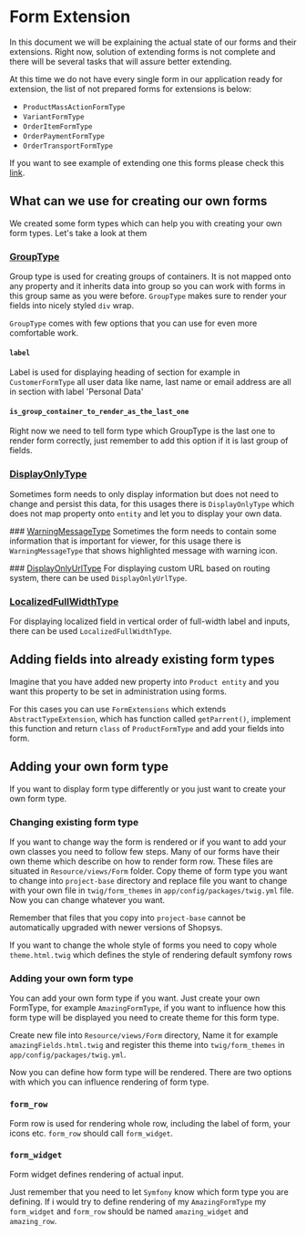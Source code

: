 # Form Extension
In this document we will be explaining the actual state of our forms and their extensions. Right now, 
solution of extending forms is not complete and there will be several tasks that will assure better extending.

At this time we do not have every single form in our application ready for extension, the list of not prepared
forms for extensions is below:

* `ProductMassActionFormType`
* `VariantFormType`
* `OrderItemFormType`
* `OrderPaymentFormType`
* `OrderTransportFormType`

If you want to see example of extending one this forms please check this [link](https://github.com/shopsys/shopsys/commit/d6b84bf54c0b47c72eacc82d540987dd8078fa13).

## What can we use for creating our own forms
We created some form types which can help you with creating your own form types. Let's take a look at them

### [GroupType](../../packages/framework/src/Form/GroupType.php)
Group type is used for creating groups of containers. It is not mapped onto any property and it inherits data into group
so you can work with forms in this group same as you were before. `GroupType` makes sure to render your fields into nicely
styled `div` wrap.

`GroupType` comes with few options that you can use for even more comfortable work. 

#### `label`
Label is used for displaying heading of section for example in `CustomerFormType` all user data like name, last name or
email address are all in section with label 'Personal Data'

#### `is_group_container_to_render_as_the_last_one`
Right now we need to tell form type which GroupType is the last one to render form correctly, just remember to add this
option if it is last group of fields.

### [DisplayOnlyType](../../packages/framework/src/Form/DisplayOnlyType.php)
Sometimes form needs to only display information but does not need to change and persist this data, for this usages
there is `DisplayOnlyType` which does not map property onto `entity` and let you to display your own data.

### [WarningMessageType](../../packages/framework/src/Form/WarningMessageType.php)
Sometimes the form needs to contain some information that is important for viewer, for this usage there is  `WarningMessageType` 
that shows highlighted message with warning icon.

### [DisplayOnlyUrlType](../../packages/framework/src/Form/DisplayOnlyUrlType.php)
For displaying custom URL based on routing system, there can be used `DisplayOnlyUrlType`.

### [LocalizedFullWidthType](../../packages/framework/src/Form/LocalizedFullWidthType.php)
For displaying localized field in vertical order of full-width label and inputs, there can be used `LocalizedFullWidthType`.

## Adding fields into already existing form types
Imagine that you have added new property into `Product entity` and you want this property to be set in administration
using forms.

For this cases you can use `FormExtensions` which extends `AbstractTypeExtension`, which has function called `getParrent()`,
implement this function and return `class` of `ProductFormType` and add your fields into form. 

## Adding your own form type
If you want to display form type differently or you just want to create your own form type.

### Changing existing form type
If you want to change way the form is rendered or if you want to add your own classes you need to follow few steps.
Many of our forms have their own
theme which describe on how to render form row. These files are situated in `Resource/views/Form` folder. 
Copy theme of form type you want to change into `project-base` directory and replace file you want to
change with your own file in `twig/form_themes` in `app/config/packages/twig.yml` file. Now you can change whatever you want.

Remember that files that you copy into `project-base` cannot be automatically upgraded with newer versions of Shopsys.

If you want to change the whole style of forms you need to copy whole `theme.html.twig` which defines the style of
rendering default symfony rows

### Adding your own form type
You can add your own form type if you want. Just create your own FormType, for example `AmazingFormType`, if you want
to influence how this form type will be displayed you need to create theme for this form type.

Create new file into `Resource/views/Form` directory, Name it for example `amazingFields.html.twig` and register 
this theme into `twig/form_themes` in `app/config/packages/twig.yml`.

Now you can define how form type will be rendered. There are two options with which you can influence rendering of form type.

### `form_row`
Form row is used for rendering whole row, including the label of form, your icons etc. `form_row` should call `form_widget`.

### `form_widget`
Form widget defines rendering of actual input.

Just remember that you need to let `Symfony` know which form type you are defining. If i would try to define 
rendering of my `AmazingFormType` my `form_widget` and `form_row` should be named `amazing_widget` and `amazing_row`.
 